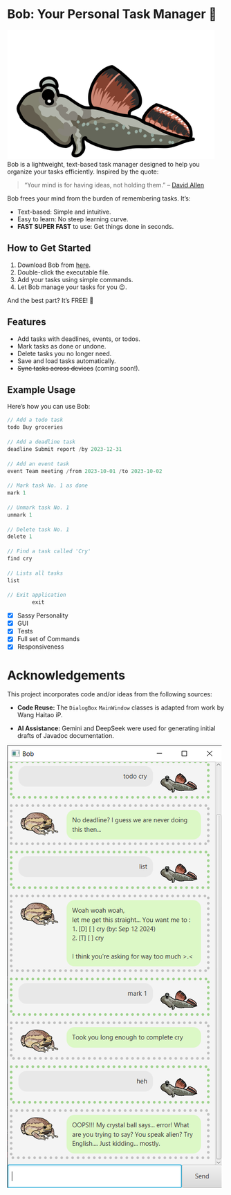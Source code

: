 # Bob: Your Personal Task Manager 🚀
![alt text](https://github.com/zyonwee/iP/blob/master/src/main/resources/images/user.png?raw=true)
Bob is a lightweight, text-based task manager designed to help you organize your tasks efficiently. Inspired by the quote:

> “Your mind is for having ideas, not holding them.” – [David Allen](https://gettingthingsdone.com/)

Bob frees your mind from the burden of remembering tasks. It’s:

*   Text-based: Simple and intuitive.
*   Easy to learn: No steep learning curve.
*   **FAST SUPER FAST** to use: Get things done in seconds.

## How to Get Started

1.  Download Bob from [here](https://github.com/zyonwee/ip/releases/download/v0.2/bob.jar).
2.  Double-click the executable file.
3.  Add your tasks using simple commands.
4.  Let Bob manage your tasks for you 😉.

And the best part? It’s FREE! 🎉

## Features

-   Add tasks with deadlines, events, or todos.
-   Mark tasks as done or undone.
-   Delete tasks you no longer need.
-   Save and load tasks automatically.
-   ~~Sync tasks across devices~~ (coming soon!).

## Example Usage

Here’s how you can use Bob:

```java
// Add a todo task
todo Buy groceries

// Add a deadline task
deadline Submit report /by 2023-12-31

// Add an event task
event Team meeting /from 2023-10-01 /to 2023-10-02

// Mark task No. 1 as done
mark 1

// Unmark task No. 1
unmark 1

// Delete task No. 1
delete 1

// Find a task called 'Cry'
find cry

// Lists all tasks
list

// Exit application
        exit
```

- [x] Sassy Personality
- [x] GUI
- [x] Tests
- [x] Full set of Commands
- [x] Responsiveness

# Acknowledgements

This project incorporates code and/or ideas from the following sources:

*   **Code Reuse:**  The `DialogBox` `MainWindow` classes is adapted from work by Wang Haitao iP.

*   **AI Assistance:** Gemini and DeepSeek were used for generating initial drafts of Javadoc documentation.

![alt text](https://github.com/zyonwee/iP/blob/master/docs/Ui.png?raw=true)
